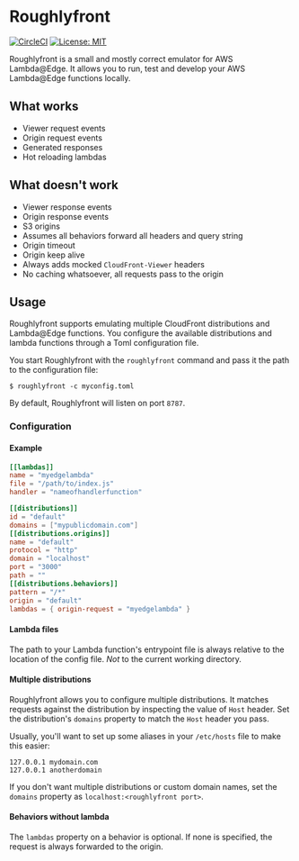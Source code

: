 # Roughlyfront

[![CircleCI](https://dl.circleci.com/status-badge/img/gh/SectorLabs/roughlyfront/tree/master.svg?style=svg&circle-token=c60be6386f3065618b8df23e40962720c402e708)](https://dl.circleci.com/status-badge/redirect/gh/SectorLabs/roughlyfront/tree/master)
[![License: MIT](https://img.shields.io/badge/License-MIT-yellow.svg)](https://opensource.org/licenses/MIT)

Roughlyfront is a small and mostly correct emulator for AWS Lambda@Edge. It allows you to run, test and develop your AWS Lambda@Edge functions locally.

## What works
* Viewer request events
* Origin request events
* Generated responses
* Hot reloading lambdas

## What doesn't work
* Viewer response events
* Origin response events
* S3 origins
* Assumes all behaviors forward all headers and query string
* Origin timeout
* Origin keep alive
* Always adds mocked `CloudFront-Viewer` headers
* No caching whatsoever, all requests pass to the origin

## Usage
Roughlyfront supports emulating multiple CloudFront distributions and Lambda@Edge functions. You configure the available distributions and lambda functions through a Toml configuration file.

You start Roughlyfront with the `roughlyfront` command and pass it the path to the configuration file:

```shell
$ roughlyfront -c myconfig.toml
```

By default, Roughlyfront will listen on port `8787`.

### Configuration
#### Example
```toml
[[lambdas]]
name = "myedgelambda"
file = "/path/to/index.js"
handler = "nameofhandlerfunction"

[[distributions]]
id = "default"
domains = ["mypublicdomain.com"]
[[distributions.origins]]
name = "default"
protocol = "http"
domain = "localhost"
port = "3000"
path = ""
[[distributions.behaviors]]
pattern = "/*"
origin = "default"
lambdas = { origin-request = "myedgelambda" }
```

#### Lambda files
The path to your Lambda function's entrypoint file is always relative to the location of the config file. _Not_ to the current working directory.

#### Multiple distributions
Roughlyfront allows you to configure multiple distributions. It matches requests against the distribution by inspecting the value of `Host` header. Set the distribution's `domains` property to match the `Host` header you pass.

Usually, you'll want to set up some aliases in your `/etc/hosts` file to make this easier:

```
127.0.0.1 mydomain.com
127.0.0.1 anotherdomain
```

If you don't want multiple distributions or custom domain names, set the `domains` property as `localhost:<roughlyfront port>`.

#### Behaviors without lambda
The `lambdas` property on a behavior is optional. If none is specified, the request is always forwarded to the origin.
